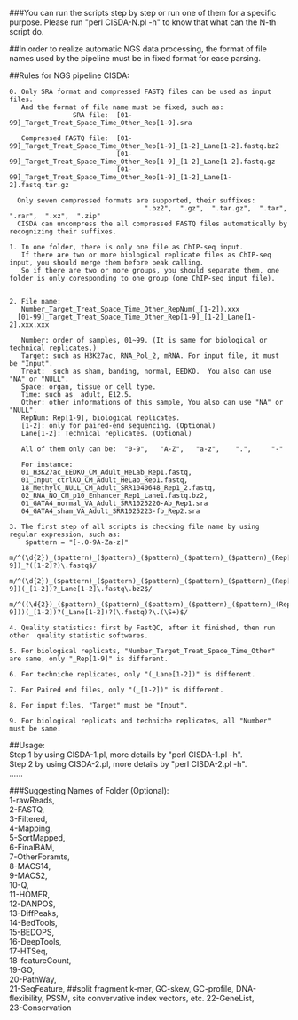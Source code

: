 ###You can run the scripts step by step or run one of them for a specific purpose. Please run "perl CISDA-N.pl -h" to know that what can the N-th script do.                 

##In order to realize automatic NGS data processing, the format of file names used by the pipeline must be in fixed format for ease parsing.                 
                                  
                                       
##Rules for NGS pipeline CISDA:                                         

    0. Only SRA format and compressed FASTQ files can be used as input files. 
       And the format of file name must be fixed, such as:
                    SRA file:  [01-99]_Target_Treat_Space_Time_Other_Rep[1-9].sra

       Compressed FASTQ file:  [01-99]_Target_Treat_Space_Time_Other_Rep[1-9]_[1-2]_Lane[1-2].fastq.bz2 
                               [01-99]_Target_Treat_Space_Time_Other_Rep[1-9]_[1-2]_Lane[1-2].fastq.gz
                               [01-99]_Target_Treat_Space_Time_Other_Rep[1-9]_[1-2]_Lane[1-2].fastq.tar.gz

      Only seven compressed formats are supported, their suffixes:  
                                      ".bz2",  ".gz",  ".tar.gz",  ".tar",  ".rar",  ".xz",  ".zip"
      CISDA can uncompress the all compressed FASTQ files automatically by recognizing their suffixes.

    1. In one folder, there is only one file as ChIP-seq input.
       If there are two or more biological replicate files as ChIP-seq input, you should merge them before peak calling.
       So if there are two or more groups, you should separate them, one folder is only coresponding to one group (one ChIP-seq input file).


    2. File name: 
       Number_Target_Treat_Space_Time_Other_RepNum(_[1-2]).xxx
      [01-99]_Target_Treat_Space_Time_Other_Rep[1-9]_[1-2]_Lane[1-2].xxx.xxx 

       Number: order of samples, 01~99. (It is same for biological or technical replicates.)
       Target: such as H3K27ac, RNA_Pol_2, mRNA. For input file, it must be "Input". 
       Treat:  such as sham, banding, normal, EEDKO.  You also can use "NA" or "NULL".
       Space: organ, tissue or cell type.
       Time: such as  adult, E12.5.
       Other: other informations of this sample, You also can use "NA" or "NULL".
       RepNum: Rep[1-9], biological replicates.
       [1-2]: only for paired-end sequencing. (Optional)   
       Lane[1-2]: Technical replicates. (Optional)

       All of them only can be:  "0-9",   "A-Z",   "a-z",    ".",     "-"

       For instance: 
       01_H3K27ac_EEDKO_CM_Adult_HeLab_Rep1.fastq,     
       01_Input_ctrlKO_CM_Adult_HeLab_Rep1.fastq,    
       18_MethylC_NULL_CM_Adult_SRR1040648_Rep1_2.fastq,    
       02_RNA_NO_CM_p10_Enhancer_Rep1_Lane1.fastq.bz2, 
       01_GATA4_normal_VA_Adult_SRR1025220-Ab_Rep1.sra 
       04_GATA4_sham_VA_Adult_SRR1025223-fb_Rep2.sra  

    3. The first step of all scripts is checking file name by using regular expression, such as: 
        $pattern = "[-.0-9A-Za-z]"
         m/^(\d{2})_($pattern)_($pattern)_($pattern)_($pattern)_($pattern)_(Rep[1-9])_?([1-2]?)\.fastq$/
         m/^(\d{2})_($pattern)_($pattern)_($pattern)_($pattern)_($pattern)_(Rep[1-9])(_[1-2])?_Lane[1-2]\.fastq\.bz2$/
         m/^((\d{2})_($pattern)_($pattern)_($pattern)_($pattern)_($pattern)_(Rep[1-9]))(_[1-2])?(_Lane[1-2])?(\.fastq)?\.(\S+)$/

    4. Quality statistics: first by FastQC, after it finished, then run other  quality statistic softwares.

    5. For biological replicats, "Number_Target_Treat_Space_Time_Other" are same, only "_Rep[1-9]" is different.

    6. For techniche replicates, only "(_Lane[1-2])" is different.

    7. For Paired end files, only "(_[1-2])" is different.
    
    8. For input files, "Target" must be "Input".                            

    9. For biological replicats and techniche replicates, all "Number" must be same.        
                                                                 







##Usage:                              
     Step 1  by using CISDA-1.pl, more details by "perl  CISDA-1.pl  -h".                       
     Step 2  by using CISDA-2.pl, more details by "perl  CISDA-2.pl  -h".                               
     ......                                        




###Suggesting Names of Folder (Optional):                      
        1-rawReads,                     
        2-FASTQ,                     
        3-Filtered,                     
        4-Mapping,                           
        5-SortMapped,                        
        6-FinalBAM,                          
        7-OtherForamts,                      
        8-MACS14,                            
        9-MACS2,                    
        10-Q,                             
        11-HOMER,                            
        12-DANPOS,                            
        13-DiffPeaks,                         
        14-BedTools,                         
        15-BEDOPS,                              
        16-DeepTools,                        
        17-HTSeq,                             
        18-featureCount,                     
        19-GO,                               
        20-PathWay,                          
        21-SeqFeature,     ##split fragment k-mer, GC-skew, GC-profile, DNA-flexibility, PSSM, site convervative index vectors, etc.
        22-GeneList,                    
        23-Conservation                     


